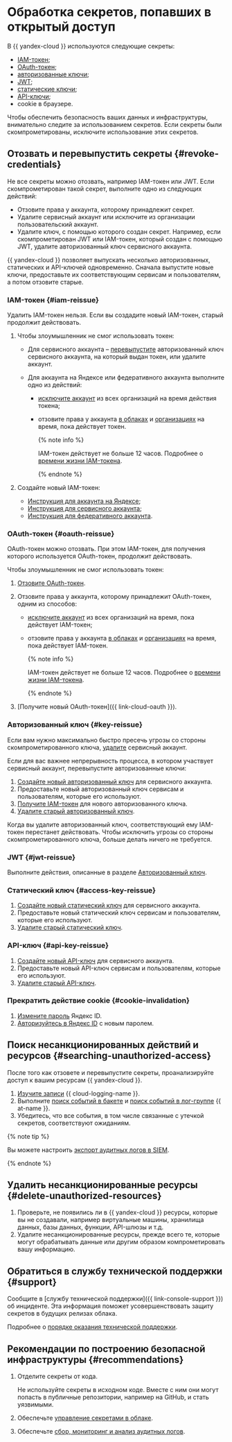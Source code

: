 # Обработка секретов, попавших в открытый доступ

В {{ yandex-cloud }} используются следующие секреты:

* [IAM-токен](../concepts/authorization/iam-token.md);
* [OAuth-токен](../concepts/authorization/oauth-token.md);
* [авторизованные ключи](../concepts/authorization/key.md);
* [JWT](iam-token/create-for-sa.md#via-jwt);
* [статические ключи](../concepts/authorization/access-key.md);
* [API-ключи](../concepts/authorization/api-key.md);
* cookie в браузере.

Чтобы обеспечить безопасность ваших данных и инфраструктуры, внимательно следите за использованием секретов. Если секреты были скомпрометированы, исключите использование этих секретов.


## Отозвать и перевыпустить секреты {#revoke-credentials}

Не все секреты можно отозвать, например IAM-токен или JWT. Если скомпрометирован такой секрет, выполните одно из следующих действий:

* Отзовите права у аккаунта, которому принадлежит секрет.
* Удалите сервисный аккаунт или исключите из организации пользовательский аккаунт.
* Удалите ключ, с помощью которого создан секрет. Например, если скомпрометирован JWT или IAM-токен, который создан с помощью JWT, удалите авторизованный ключ сервисного аккаунта.

{{ yandex-cloud }} позволяет выпускать несколько авторизованных, статических и API-ключей одновременно. Сначала выпустите новые ключи, предоставьте их соответствующим сервисам и пользователям, а потом отзовите старые.


### IAM-токен {#iam-reissue}

Удалить IAM-токен нельзя. Если вы создадите новый IAM-токен, старый продолжит действовать.

1. Чтобы злоумышленник не смог использовать токен:

    * Для сервисного аккаунта – [перевыпустите](#key-reissue) авторизованный ключ сервисного аккаунта, на который выдан токен, или удалите аккаунт.
    * Для аккаунта на Яндексе или федеративного аккаунта выполните одно из действий:

        * [исключите аккаунт](../../organization/edit-account.md) из всех организаций на время действия токена;
        * отзовите права у аккаунта [в облаках](users/delete) и [организациях](../../organization/roles.md#revoke) на время, пока действует токен.

            {% note info %}

            IAM-токен действует не больше 12 часов. Подробнее о [времени жизни IAM-токена](../concepts/authorization/iam-token.md#lifetime).

            {% endnote %}

2. Создайте новый IAM-токен:

    * [Инструкция для аккаунта на Яндексе](iam-token/create.md);
    * [Инструкция для сервисного аккаунта](iam-token/create-for-sa.md);
    * [Инструкция для федеративного аккаунта](iam-token/create-for-federation.md).


### OAuth-токен {#oauth-reissue}

OAuth-токен можно отозвать. При этом IAM-токен, для получения которого используется OAuth-токен, продолжит действовать.

Чтобы злоумышленник не смог использовать токен:

1. [Отзовите OAuth-токен](https://yandex.ru/dev/id/doc/dg/oauth/reference/token-invalidate.html).

1. Отзовите права у аккаунта, которому принадлежит OAuth-токен, одним из способов:

    * [исключите аккаунт](../../organization/edit-account.md) из всех организаций на время, пока действует IAM-токен;
    * отзовите права у аккаунта [в облаках](users/delete) и [организациях](../../organization/roles.md#revoke) на время, пока действует IAM-токен.

        {% note info %}

        IAM-токен действует не больше 12 часов. Подробнее о [времени жизни IAM-токена](../concepts/authorization/iam-token.md#lifetime).

        {% endnote %}

1. [Получите новый OAuth-токен]({{ link-cloud-oauth }}).


### Авторизованный ключ {#key-reissue}

Если вам нужно максимально быстро пресечь угрозы со стороны скомпрометированного ключа, [удалите](sa/delete.md) сервисный аккаунт.

Если для вас важнее непрерывность процесса, в котором участвует сервисный аккаунт, перевыпустите авторизованные ключи:

1. [Создайте новый авторизованный ключ](authorized-key/create.md) для сервисного аккаунта.
1. Предоставьте новый авторизованный ключ сервисам и пользователям, которые его используют.
1. [Получите IAM-токен](../../iam/operations/iam-token/create-for-sa.md) для нового авторизованного ключа.
1. [Удалите старый авторизованный ключ](./authorized-key/delete.md).

Когда вы удалите авторизованный ключ, соответствующий ему IAM-токен перестанет действовать. Чтобы исключить угрозы со стороны скомпрометированного ключа, больше делать ничего не требуется.


### JWT {#jwt-reissue}

Выполните действия, описанные в разделе [Авторизованный ключ](#key-reissue).


### Статический ключ {#access-key-reissue}

1. [Создайте новый статический ключ](sa/create-access-key.md) для сервисного аккаунта.
1. Предоставьте новый статический ключ сервисам и пользователям, которые его используют.
1. [Удалите старый статический ключ](./sa/delete-access-key.md).


### API-ключ {#api-key-reissue}

1. [Создайте новый API-ключ](api-key/create.md) для сервисного аккаунта.
1. Предоставьте новый API-ключ сервисам и пользователям, которые его используют.
1. [Удалите старый API-ключ](./api-key/delete.md).


### Прекратить действие cookie {#cookie-invalidation}

1. [Измените пароль](https://yandex.ru/support/id/profile.html) Яндекс ID. 
1. [Авторизуйтесь в Яндекс ID](https://passport.yandex.ru/) с новым паролем.


## Поиск несанкционированных действий и ресурсов {#searching-unauthorized-access}

После того как отзовете и перевыпустите секреты, проанализируйте доступ к вашим ресурсам {{ yandex-cloud }}.

1. [Изучите записи](../../logging/operations/read-logs.md) {{ cloud-logging-name }}.
1. Выполните [поиск событий в бакете](../../audit-trails/tutorials/search-bucket.md) и [поиск событий в лог-группе](../../audit-trails/tutorials/search-cloud-logging.md) {{ at-name }}.
1. Убедитесь, что все события, в том числе связанные с утечкой секретов, соответствуют ожиданиям.

{% note tip %}

Вы можете настроить [экспорт аудитных логов в SIEM](../../audit-trails/concepts/export-siem.md).

{% endnote %}


## Удалить несанкционированные ресурсы {#delete-unauthorized-resources}

1. Проверьте, не появились ли в {{ yandex-cloud }} ресурсы, которые вы не создавали, например виртуальные машины, хранилища данных, базы данных, функции, API-шлюзы и т.д.
1. Удалите несанкционированные ресурсы, прежде всего те, которые могут обрабатывать данные или другим образом компрометировать вашу информацию.


## Обратиться в службу технической поддержки {#support}

Сообщите в [службу технической поддержки]({{ link-console-support }}) об инциденте. Эта информация поможет усовершенствовать защиту секретов в будущих релизах облака.

Подробнее о [порядке оказания технической поддержки](../../support/overview.md).


## Рекомендации по построению безопасной инфраструктуры {#recommendations}

1. Отделите секреты от кода.

    Не используйте секреты в исходном коде. Вместе с ним они могут попасть в публичные репозитории, например на GitHub, и стать уязвимыми.

1. Обеспечьте [управление секретами в облаке](../../security/domains/encryption.md#upravlenie-sekretami).
1. Обеспечьте [cбор, мониторинг и анализ аудитных логов](../../security/domains/audit-logs.md).
